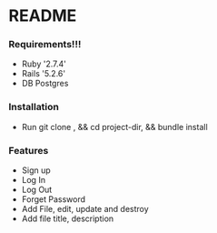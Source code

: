 # README

### Requirements!!!
- Ruby '2.7.4'
- Rails '5.2.6'
- DB Postgres
### Installation
- Run git clone , && cd project-dir, && bundle install

### Features
- Sign up
- Log In
- Log Out
- Forget Password
-  Add File, edit, update and destroy
-  Add file title, description
